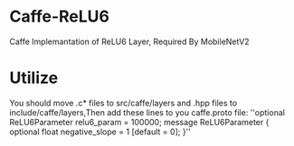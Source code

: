 # Caffe-ReLU6
Caffe Implemantation of ReLU6 Layer, Required By MobileNetV2
# Utilize
You should move .c* files to src/caffe/layers and .hpp files to include/caffe/layers,Then add these lines to you caffe.proto file:
''optional ReLU6Parameter relu6_param = 100000;
message ReLU6Parameter {
  optional float negative_slope = 1 [default = 0];
}''

